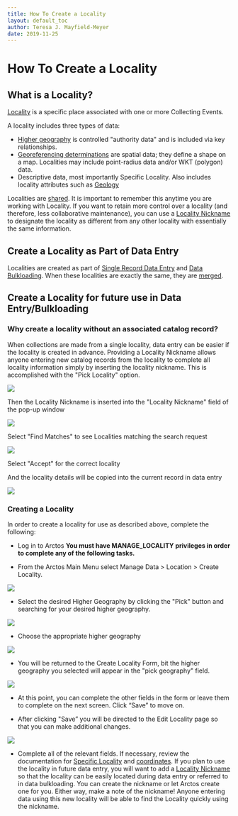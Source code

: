 ```yaml
---
title: How To Create a Locality
layout: default_toc
author: Teresa J. Mayfield-Meyer
date: 2019-11-25
---
```

# How To Create a Locality

## What is a Locality?
[Locality](http://handbook.arctosdb.org/documentation/locality.html) is a specific place associated with one or more Collecting Events. 

A locality includes three types of data:

 -   [Higher geography](higher-geography) is controlled "authority data" and is included via key relationships.
 -   [Georeferencing determinations](coordinates) are spatial data; they define a shape on a map. Localities may include point-radius data and/or WKT (polygon) data.
 -   Descriptive data, most importantly Specific Locality. Also includes locality attributes such as [Geology](http://handbook.arctosdb.org/documentation/geology.html)

Localities are [shared](http://handbook.arctosdb.org/documentation/sharing-data-and-resources.html). It is important to remember this anytime you are working with Locality. If you want to retain more control over a locality (and therefore, less collaborative maintenance), you can use a [Locality Nickname](http://handbook.arctosdb.org/documentation/locality.html#locality-nickname) to designate the locality as different from any other locality with essentially the same information.

## Create a Locality as Part of Data Entry

Localities are created as part of [Single Record Data Entry](http://handbook.arctosdb.org/how_to/How-to-Enter-Data-for-a-Single-Record.html) and [Data Bulkloading](http://handbook.arctosdb.org/how_to/How-to-Bulkload-Specimen-Data.html). When these localities are exactly the same, they are [merged](http://handbook.arctosdb.org/documentation/locality.html#maintenance).

## Create a Locality for future use in Data Entry/Bulkloading

### Why create a locality without an associated catalog record?
When collections are made from a single locality, data entry can be easier if the locality is created in advance. Providing a Locality Nickname allows anyone entering new catalog records from the locality to complete all locality information simply by inserting the locality nickname. This is accomplished with the "Pick Locality" option. 

![](https://github.com/ArctosDB/documentation-wiki/blob/gh-pages/tutorial_images/locality/locality%20nickname.jpg)

Then the Locality Nickname is inserted into the "Locality Nickname" field of the pop-up window

![](https://raw.githubusercontent.com/ArctosDB/documentation-wiki/gh-pages/tutorial_images/locality/locality%20nickname%20pick.jpg)

Select "Find Matches" to see Localities matching the search request

![](https://raw.githubusercontent.com/ArctosDB/documentation-wiki/gh-pages/tutorial_images/locality/locality%20nickname%20accept.jpg)

Select "Accept" for the correct locality

And the locality details will be copied into the current record in data entry

![](https://raw.githubusercontent.com/ArctosDB/documentation-wiki/gh-pages/tutorial_images/locality/locality%20nickname%20entered.jpg)

### Creating a Locality
In order to create a locality for use as described above, complete the following:

 - Log in to Arctos **You must have MANAGE_LOCALITY privileges in order to complete any of the following tasks.**
 
 - From the Arctos Main Menu select Manage Data > Location > Create Locality.
 
 ![](https://raw.githubusercontent.com/ArctosDB/documentation-wiki/gh-pages/tutorial_images/locality/create%20locality%20form.jpg)
 
 - Select the desired Higher Geography by clicking the "Pick" button and searching for your desired higher geography. 
 
 ![](https://raw.githubusercontent.com/ArctosDB/documentation-wiki/gh-pages/tutorial_images/locality/higher%20geog%20pick.jpg)
 
 - Choose the appropriate higher geography
 
 ![](https://raw.githubusercontent.com/ArctosDB/documentation-wiki/gh-pages/tutorial_images/locality/higher%20geog%20pick%20list.jpg)
 
 - You will be returned to the Create Locality Form, bit the higher geography you selected will appear in the "pick geography" field.
 
 ![](https://raw.githubusercontent.com/ArctosDB/documentation-wiki/gh-pages/tutorial_images/locality/create%20locality%20with%20HG.jpg)
 
 - At this point, you can complete the other fields in the form or leave them to complete on the next screen. Click “Save” to move on.

 - After clicking "Save” you will be directed to the Edit Locality page so that you can make additional changes. 
 
 ![](https://raw.githubusercontent.com/ArctosDB/documentation-wiki/gh-pages/tutorial_images/locality/edit%20locality%20add%20nickname.jpg)
 
 - Complete all of the relevant fields. If necessary, review the documentation for [Specific Locality](http://handbook.arctosdb.org/documentation/locality.html#specific-locality) and [coordinates](http://handbook.arctosdb.org/documentation/locality.html#coordinates). If you plan to use the locality in future data entry, you will want to add a [Locality Nickname](http://handbook.arctosdb.org/documentation/locality.html#locality-nickname) so that the locality can be easily located during data entry or referred to in data bulkloading. You can create the nickname or let Arctos create one for you. Either way, make a note of the nickname! Anyone entering data using this new locality will be able to find the Locality quickly using the nickname.

